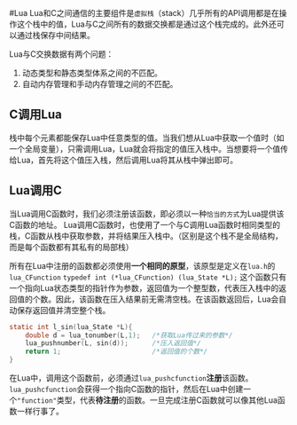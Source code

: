#Lua 
Lua和C之间通信的主要组件是`虚拟栈`（stack）几乎所有的API调用都是在操作这个栈中的值，Lua与C之间所有的数据交换都是通过这个栈完成的。此外还可以通过栈保存中间结果。

Lua与C交换数据有两个问题：
1. 动态类型和静态类型体系之间的不匹配。
2. 自动内存管理和手动内存管理之间的不匹配。

## C调用Lua
栈中每个元素都能保存Lua中任意类型的值。当我们想从Lua中获取一个值时（如一个全局变量），只需调用Lua，Lua就会将指定的值压入栈中。当想要将一个值传给Lua，首先将这个值压入栈，然后调用Lua将其从栈中弹出即可。

## Lua调用C
当Lua调用C函数时，我们必须注册该函数，即必须以一种`恰当的方式`为Lua提供该C函数的地址。
Lua调用C函数时，也使用了一个与C调用Lua函数时相同类型的栈，C函数从栈中获取参数，并将结果压入栈中。（区别是这个栈不是全局结构，而是每个函数都有其私有的局部栈）

所有在Lua中注册的函数都必须使用**一个相同的原型**，该原型是定义在``lua.h``的``lua_CFunction`` 
``typedef int (*lua_CFunction) (lua_State *L);``
这个函数只有一个指向Lua状态类型的指针作为参数，返回值为一个整型数，代表压入栈中的返回值的个数。因此，该函数在压入结果前无需清空栈。在该函数返回后，Lua会自动保存返回值并清空整个栈。
```c
static int l_sin(lua_State *L){
	double d = lua_tonumber(L,1);   /*获取Lua传过来的参数*/
	lua_pushnumber(L, sin(d));      /*压入返回值*/
	return 1;                       /*返回值的个数*/	
}
```
在Lua中，调用这个函数前，必须通过``lua_pushcfunction``**注册**该函数。``lua_pushcfunction``会获得一个指向C函数的指针，然后在Lua中创建一个`"function"`类型，代表**待注册**的函数。一旦完成注册C函数就可以像其他Lua函数一样行事了。
```lua

```